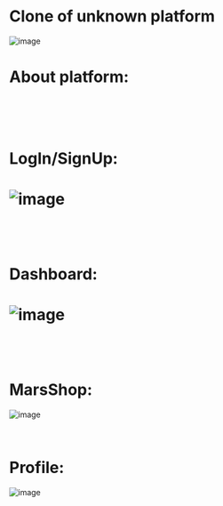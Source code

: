 <h1>Clone of unknown platform
</h1>


![image](https://github.com/Ismail2307/marsclone/assets/142599879/629c8034-dcc8-4ac9-b92d-bdf4810f8125)



<h1>About platform:<h1>
<br>
<h1>LogIn/SignUp:<h1>



![image](https://github.com/Ismail2307/marsclone/assets/142599879/63fb3991-e911-462d-959d-6e940e918ce7)

<br>

<h1>Dashboard:<h1>


![image](https://github.com/Ismail2307/marsclone/assets/142599879/ed0af810-e4b8-4577-b15c-24669bf3da27)


<br>


<h1>MarsShop:</h1>



![image](https://github.com/Ismail2307/marsclone/assets/142599879/d5aa48d0-f8cc-4d78-ac2f-872108531fac)


<br>



<h1>Profile:</h1>





![image](https://github.com/Ismail2307/marsclone/assets/142599879/c1022ea1-6385-4a73-b035-a8f53fedee8d)





